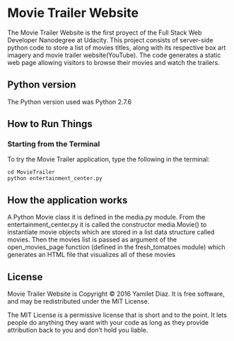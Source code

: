 
# Movie Trailer Website

The Movie Trailer Website is the first proyect of the Full Stack Web Developer
Nanodegree at Udacity. This project consists of server-side python code to store
a list of movies titles, along with its respective box art imagery and  movie 
trailer website(YouTube). The code generates a static web page allowing visitors 
to browse their movies and watch the trailers. 

## Python version

The Python version used was Python 2.7.6

## How to Run Things

### Starting from the Terminal

To try the Movie Trailer application, type the following in the terminal:

```
cd MovieTrailer
python entertainment_center.py
```
##  How the application works

A Python Movie class it is defined in the media.py module. From the 
entertainment_center.py it is called the constructor media.Movie() to
instantiate movie objects which are stored in a list data structure called 
movies. Then the movies list is passed as argument of the open_movies_page 
function (defined in the fresh_tomatoes module) which generates an HTML file 
that visualizes all of these movies

## License

Movie Trailer Website is Copyright © 2016 Yamilet Diaz. 
It is free software, and may be redistributed under the MIT License.

The MIT License is a permissive license that is short and to the point. It lets
people do anything they want with your code as long as they provide attribution
back to you and don’t hold you liable.


